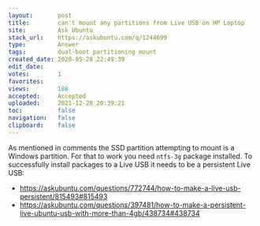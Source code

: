 ```yaml
---
layout:       post
title:        can't mount any partitions from Live USB on HP Laptop
site:         Ask Ubuntu
stack_url:    https://askubuntu.com/q/1244699
type:         Answer
tags:         dual-boot partitioning mount
created_date: 2020-05-28 22:49:39
edit_date:    
votes:        1
favorites:    
views:        188
accepted:     Accepted
uploaded:     2021-12-28 20:39:21
toc:          false
navigation:   false
clipboard:    false
---
```


As mentioned in comments the SSD partition attempting to mount is a Windows partition. For that to work you need `ntfs-3g` package installed. To successfully install packages to a Live USB it needs to be a persistent Live USB:

- https://askubuntu.com/questions/772744/how-to-make-a-live-usb-persistent/815493#815493
- https://askubuntu.com/questions/397481/how-to-make-a-persistent-live-ubuntu-usb-with-more-than-4gb/438734#438734

